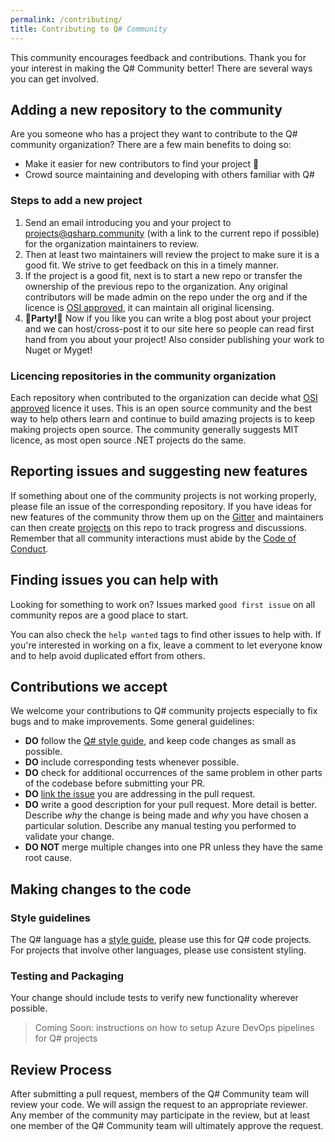 ```yaml
---
permalink: /contributing/
title: Contributing to Q# Community
---
```


This community encourages feedback and contributions.
Thank you for your interest in making the Q# Community better!
There are several ways you can get involved.

## Adding a new repository to the community

Are you someone who has a project they want to contribute to the Q# community organization?
There are a few main benefits to doing so:

- Make it easier for new contributors to find your project 🎉
- Crowd source maintaining and developing with others familiar with Q#

### Steps to add a new project
1. Send an email introducing you and your project to [projects@qsharp.community](mailto:projects@qsharp.community) (with a link to the current repo if possible) for the organization maintainers to review. 
2. Then at least two maintainers will review the project to make sure it is a good fit. We strive to get feedback on this in a timely manner.
3. If the project is a good fit, next is to start a new repo or transfer the ownership of the previous repo to the organization. Any original contributors will be made admin on the repo under the org and if the licence is [OSI approved](https://opensource.org/licenses), it can maintain all original licensing.
4. 🎊**Party!**🎉 Now if you like you can write a blog post about your project and we can host/cross-post it to our site here so people can read first hand from you about your project! Also consider publishing your work to Nuget or Myget!

### Licencing repositories in the community organization

Each repository when contributed to the organization can decide what [OSI approved](https://opensource.org/licenses) licence it uses.
This is an open source community and the best way to help others learn and continue to build amazing projects is to keep making projects open source.
The community generally suggests MIT licence, as most open source .NET projects do the same.

## Reporting issues and suggesting new features

If something about one of the community projects is not working properly, please file an issue of the corresponding repository.
If you have ideas for new features of the community throw them up on the [Gitter](https://gitter.im/qsharp-community/community) and maintainers can then create [projects](https://github.com/qsharp-community/qsharp-community.github.io/projects) on this repo to track progress and discussions.
Remember that all community interactions must abide by the [Code of Conduct](CODE_OF_CONDUCT.md).

## Finding issues you can help with

Looking for something to work on?
Issues marked ``good first issue`` on all community repos are a good place to start.

You can also check the ``help wanted`` tags to find other issues to help with.
If you're interested in working on a fix, leave a comment to let everyone know and to help avoid duplicated effort from others.

## Contributions we accept

We welcome your contributions to Q# community projects especially to fix bugs and to make improvements.
Some general guidelines:

* **DO** follow the [Q# style guide](https://docs.microsoft.com/en-us/quantum/contributing/style-guide?view=qsharp-preview), and keep code changes as small as possible.
* **DO** include corresponding tests whenever possible.
* **DO** check for additional occurrences of the same problem in other parts of the codebase before submitting your PR.
* **DO** [link the issue](https://github.com/blog/957-introducing-issue-mentions) you are addressing in the pull request.
* **DO** write a good description for your pull request. More detail is better. Describe *why* the change is being made and *why* you have chosen a particular solution. Describe any manual testing you performed to validate your change.
* **DO NOT** merge multiple changes into one PR unless they have the same root cause.

## Making changes to the code

### Style guidelines

The Q# language has a [style guide](https://docs.microsoft.com/en-us/quantum/contributing/style-guide?view=qsharp-preview), please use this for Q# code projects.
For projects that involve other languages, please use consistent styling.

### Testing and Packaging

Your change should include tests to verify new functionality wherever possible.
> Coming Soon: instructions on how to setup Azure DevOps pipelines for Q# projects

## Review Process

After submitting a pull request, members of the Q# Community team will review your code.
We will assign the request to an appropriate reviewer.
Any member of the community may participate in the review, but at least one member of the Q# Community team will ultimately approve
the request.